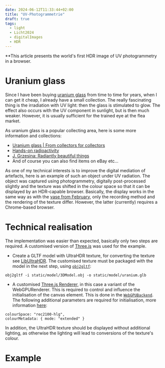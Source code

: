 ```yaml
---
date: 2024-06-12T11:33:44+02:00
title: "UV-Photogrammetrie"
draft: true
tags:
  - light
  - Licht2024
  - digitalImages
  - HDR
---
```


**This article presents the world's first HDR image of UV photogrammetry in a browser.

# Uranium glass

Since I have been buying [uranium glass](https://de.wikipedia.org/wiki/Uranglas) from time to time for years, when I can get it cheap, I already have a small collection. The really fascinating thing is the irradiation with UV light: then the glass is stimulated to glow. The effect also occurs with the UV component in sunlight, but is then much weaker. However, it is usually sufficient for the trained eye at the flea market.

As uranium glass is a popular collecting area, here is some more information and collections:
* [Uranium glass | From collectors for collectors](https://www.uranglas.ch/)
* [Hands-on radioactivity](https://www.radioaktivitaet-zum-anfassen.com/uranglas-mehr/photogalerie-urangl%C3%A4ser/)
* [J. Grzesina: Radiantly beautiful things](https://www.grzesina.de/radioakt/dinge.htm)
* And of course you can also find items on eBay etc...

As one of my technical interests is to improve the digital mediation of artefacts, here is an example of such an object under UV radiation. The object was captured using photogrammetry, digitally post-processed slightly and the texture was shifted in the colour space so that it can be displayed by an HDR-capable browser. Basically, the display works in the same way as with the [vase from February](/post/3d-model), only the recording method and the rendering of the texture differ. However, the latter (currently) requires a Chrome-based browser.

# Technical realisation

The implementation was easier than expected, basically only two steps are required. A customised version of [Three.js](https://threejs.org/) was used for the example.
* Create a GLTF model with UltraHDR texture, for converting the texture see [LibUltraHDR](/post/ultrahdr/). The customised texture must be packaged with the model in the next step, using [`obj2gltf`](https://github.com/CesiumGS/obj2gltf):

```
obj2gltf -i static/model/3DModel.obj -o static/model/uranium.glb
```

* A customised [Three.js Renderer](https://github.com/mrdoob/three.js/blob/master/examples/jsm/renderers/webgpu/WebGPURenderer.js), in this case a variant of the WebGPURenderer. This is required to control and influence the initialisation of the canvas element. This is done in the [`WebGPUBackend`](https://github.com/mrdoob/three.js/blob/master/examples/jsm/renderers/webgpu/WebGPUBackend.js). The following additional parameters are required for initialisation, more information [here](https://github.com/ccameron-chromium/webgpu-hdr/blob/main/EXPLAINER.md#example-use):

```
colourSpace: "rec2100-hlg",
colourMetadata: { mode: "extended" }
```

In addition, the UltraHDR texture should be displayed without additional lighting, as otherwise the lighting will lead to conversions of the texture's colour.

# Example
